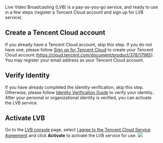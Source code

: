 ﻿Live Video Broadcasting (LVB) is a pay-as-you-go service, and ready to use in a few steps (register a Tencent Cloud account and sign up for LVB service).
 
## Create a Tencent Cloud account

If you already have a Tencent Cloud account, skip this step.
If you do not have one,  please follow [Sign up for Tencent Cloud](https://cloud.tencent.com/document/product/378/17985) to create your Tencent Cloud account.(https://cloud.tencent.com/document/product/378/17985).
You may register your email address as your Tencent Cloud account.

## Verify Identity

If you have already completed the identity verification, skip this step.
Otherwise, please follow [Identity Verification Guide](https://cloud.tencent.com/document/product/378/3629) to verify your identity..
After your personal or organizational identity is verified, you can activate the LVB service.

## Activate LVB

Go to the [LVB console](https://console.cloud.tencent.com/live) page, select [I agree to the Tencent Cloud Service Agreement](https://cloud.tencent.com/document/product/301/1967) and click **Activate** to activate the LVB service for use.
![](https://main.qcloudimg.com/raw/7fed6c3e170f61727861c7f4aeda01ec.png)
